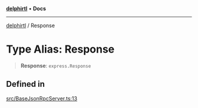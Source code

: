 [**delphirtl**](../README.md) • **Docs**

***

[delphirtl](../globals.md) / Response

# Type Alias: Response

> **Response**: `express.Response`

## Defined in

[src/BaseJsonRpcServer.ts:13](https://github.com/chuacw/delphirtl/blob/05c2ea653decdb53a49ed6866b6aa0d956ef8b01/src/BaseJsonRpcServer.ts#L13)
